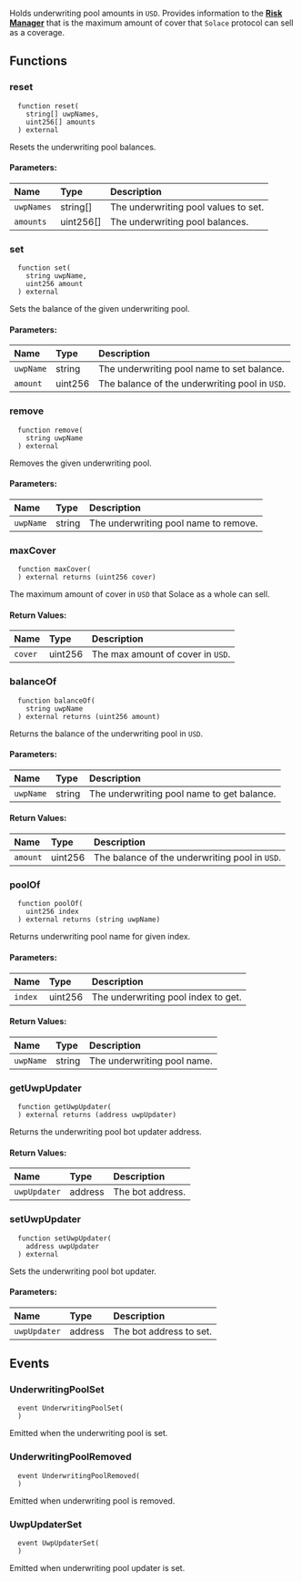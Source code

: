 Holds underwriting pool amounts in `USD`. Provides information to the [**Risk Manager**](./RiskManager.sol) that is the maximum amount of cover that `Solace` protocol can sell as a coverage.


## Functions
### reset
```solidity
  function reset(
    string[] uwpNames,
    uint256[] amounts
  ) external
```
Resets the underwriting pool balances.


#### Parameters:
| Name | Type | Description                                                          |
| :--- | :--- | :------------------------------------------------------------------- |
|`uwpNames` | string[] | The underwriting pool values to set.
|`amounts` | uint256[] | The underwriting pool balances.

### set
```solidity
  function set(
    string uwpName,
    uint256 amount
  ) external
```
Sets the balance of the given underwriting pool.


#### Parameters:
| Name | Type | Description                                                          |
| :--- | :--- | :------------------------------------------------------------------- |
|`uwpName` | string | The underwriting pool name to set balance.
|`amount` | uint256 | The balance of the underwriting pool in `USD`.

### remove
```solidity
  function remove(
    string uwpName
  ) external
```
Removes the given underwriting pool.


#### Parameters:
| Name | Type | Description                                                          |
| :--- | :--- | :------------------------------------------------------------------- |
|`uwpName` | string | The underwriting pool name to remove.

### maxCover
```solidity
  function maxCover(
  ) external returns (uint256 cover)
```
The maximum amount of cover in `USD` that Solace as a whole can sell.



#### Return Values:
| Name                           | Type          | Description                                                                  |
| :----------------------------- | :------------ | :--------------------------------------------------------------------------- |
|`cover`| uint256 | The max amount of cover in `USD`.
### balanceOf
```solidity
  function balanceOf(
    string uwpName
  ) external returns (uint256 amount)
```
Returns the balance of the underwriting pool in `USD`.


#### Parameters:
| Name | Type | Description                                                          |
| :--- | :--- | :------------------------------------------------------------------- |
|`uwpName` | string | The underwriting pool name to get balance.

#### Return Values:
| Name                           | Type          | Description                                                                  |
| :----------------------------- | :------------ | :--------------------------------------------------------------------------- |
|`amount`| uint256 | The balance of the underwriting pool in `USD`.
### poolOf
```solidity
  function poolOf(
    uint256 index
  ) external returns (string uwpName)
```
Returns underwriting pool name for given index.


#### Parameters:
| Name | Type | Description                                                          |
| :--- | :--- | :------------------------------------------------------------------- |
|`index` | uint256 | The underwriting pool index to get.

#### Return Values:
| Name                           | Type          | Description                                                                  |
| :----------------------------- | :------------ | :--------------------------------------------------------------------------- |
|`uwpName`| string | The underwriting pool name.
### getUwpUpdater
```solidity
  function getUwpUpdater(
  ) external returns (address uwpUpdater)
```
Returns the underwriting pool bot updater address.



#### Return Values:
| Name                           | Type          | Description                                                                  |
| :----------------------------- | :------------ | :--------------------------------------------------------------------------- |
|`uwpUpdater`| address | The bot address.
### setUwpUpdater
```solidity
  function setUwpUpdater(
    address uwpUpdater
  ) external
```
Sets the underwriting pool bot updater.


#### Parameters:
| Name | Type | Description                                                          |
| :--- | :--- | :------------------------------------------------------------------- |
|`uwpUpdater` | address | The bot address to set.

## Events
### UnderwritingPoolSet
```solidity
  event UnderwritingPoolSet(
  )
```
Emitted when the underwriting pool is set.


### UnderwritingPoolRemoved
```solidity
  event UnderwritingPoolRemoved(
  )
```
Emitted when underwriting pool is removed.


### UwpUpdaterSet
```solidity
  event UwpUpdaterSet(
  )
```
Emitted when underwriting pool updater is set.


